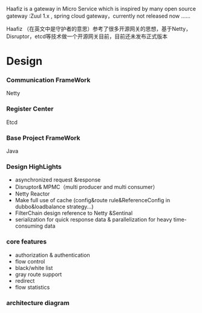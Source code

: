 Haafiz is a gateway in Micro Service which is inspired by many open source gateway :Zuul 1.x , spring cloud gateway，currently not released now ......

Haafiz （在英文中是守护者的意思）参考了很多开源网关的思想，基于Netty，Disruptor，etcd等技术做一个开源网关目前，目前还未发布正式版本
# Design
### Communication FrameWork
Netty

### Register Center 
Etcd

### Base Project FrameWork
Java

### Design HighLights
- asynchronized request &response
- Disruptor& MPMC（multi producer and multi consumer）
- Netty Reactor
- Make full use of cache (config&route rule&ReferenceConfig in dubbo&loadbalance strategy...)
- FilterChain design reference to Netty &Sentinal
- serialization for quick response data & parallelization for heavy time-consuming data

### core features
- authorization & authentication
- flow control
- black/white list 
- gray route support
- redirect 
- flow statistics

### architecture diagram
